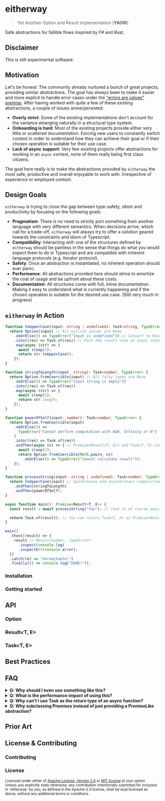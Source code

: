 # eitherway

> Yet Another Option and Result Implementation (**YAORI**)

Safe abstractions for fallible flows inspired by F# and Rust.

## Disclaimer

This is still experimental software.

## Motivation

Let's be honest: The community already nurtured a bunch of great projects,
providing similar abstractions. The goal has always been to make it easier and
more explicit to handle error cases under the
["errors are values" premise](https://www.youtube.com/watch?v=PAAkCSZUG1c&t=16m13s).
After having worked with quite a few of these existing abstractions, a couple of
issues arose/persisted:

- **Overly strict**: Some of the existing implementations don't account for the
  variance emerging naturally in a structural type system.
- **Onboarding is hard**: Most of the existing projects provide either very
  little or scattered documentation. Forcing new users to constantly switch
  context in order to understand how they can achieve their goal or if their
  chosen operation is suitable for their use case.
- **Lack of async support**: Very few existing projects offer abstractions for
  working in an `async` context, none of them really being first class citizens.

The goal here really is to make the abstractions provided by `eitherway` the
most safe, productive and overall enjoyable to work with. Irrespective of
experience or employed context.

## Design Goals

`eitherway` is trying to close the gap between type-safety, idiom and
productivity by focusing on the following goals:

- **Pragmatism**: There is no need to strictly port something from another
  language with very different semantics. When decisions arrive, which call for
  a trade-off, `eitherway` will always try to offer a solution geared towards
  the constraints and idiom of Typescript.
- **Compatibility**: Interacting with one of the structures defined by
  `eitherway` should be painless in the sense that things do what you would
  expect them to do in Typescript and are compatible with inherent language
  protocols (e.g. Iterator protocol).
- **Safety**: Once an abstraction is instantiated, no inherent operation should
  ever panic.
- **Performance**: All abstractions provided here should strive to amortize the
  cost of usage and be upfront about these costs.
- **Documentation**: All structures come with full, inline documentation. Making
  it easy to understand what is currently happening and if the chosen operation
  is suitable for the desired use case. (Still very much in progress)

## `eitherway` in Action

```typescript
function toUpperCase(input: string | undefined): Task<string, TypeError> {
  return Option(input) // All nullish values are None
    .okOrElse(() => TypeError("Input is undefined")) // Convert to Result<string, TypeError>
    .into((res) => Task.of(res)) // Push the result into an async context
    .map(async (str) => {
      await sleep(1);
      return str.toUpperCase();
    });
}

function stringToLength(input: string): Task<number, TypeError> {
  return Option.fromCoercible(input) // All falsy types are None
    .okOrElse(() => TypeError("Input string is empty"))
    .into((res) => Task.of(res))
    .map(async (str) => {
      await sleep(1);
      return str.length;
    });
}

function powerOfSelf(input: number): Task<number, TypeError> {
  return Option.fromCoercible(input)
    .okOrElse(() =>
      TypeError("Cannot perform computation with NaN, Infinity or 0")
    )
    .into((res) => Task.of(res))
    .andThen(async (n) => { // Promise<Result<T, E>> and Task<T, E> can be used interchangeably for async composition
      await sleep(1);
      return Option.fromCoercible(Math.pow(n, n))
        .okOrElse(() => TypeError("Cannot calculate result"));
    });
}

function processString(input: string | undefined): Task<number, TypeError> {
  return toUpperCase(input) // Synchronous and asynchronous composition work the same
    .andThen(stringToLength)
    .andThen(powerOfSelf);
}

async function main(): Promise<Result<T, E>> {
  const result = await processString("foo"); // Task is of course awaitable

  return Task.of(result); // You can return Task<T, E> as Promise<Result<T, E>>
}

main()
  .then((result) => {
    result // Result<number, TypeError>
      .inspect(console.log)
      .inspectErr(console.error);
  })
  .catch((e) => "Unreachable!")
  .finally(() => console.log("DONE!"));
```

### Installation

### Getting started

## API

### Option<T>

### Result<T, E>

### Task<T, E>

## Best Practices

## FAQ

<details>
  <summary><b>Q: Why should I even use something like this?</b></summary>
  <b>A: It's nice. Really.</b>

Explicit error types and built-in happy/error path selectors lead to expressive
code which is often even more pleasant to read.

<details>
    <summary>Compare these examples, taken from the benchmark suite:</summary>

```typescript
/**
 * ==================
 *    SYNCHRONOUS
 * ==================
 */

/* Classic exception style */
function processString(input: string | undefined): number {
  try {
    const upperCased = toUpperCase(input);
    const length = stringToLength(upperCased);
    return powerOfSelf(length);
  } catch (error: unknown) {
    if (error instanceof TypeError) {
      console.error(error.message);
      throw error;
    }
    throw new TypeError("Unknown error", { cause: error });
  }
}

/* Equivalent Result flow */
function processString(input: string | undefined): Result<number, TypeError> {
  return toUpperCase(input)
    .andThen(stringToLength)
    .andThen(powerOfSelf)
    .inspectErr((e) => console.error(e.message));
}

/**
 * ==================
 *    ASYNCHRONOUS
 * ==================
 */

/* Classic exception style */
async function processString(input: string | undefined): Promise<number> {
  try {
    const upperCased = await toUpperCase(input);
    const length = await stringToLength(upperCased);
    return await powerOfSelf(length);
  } catch (error: unknown) {
    if (error instanceof TypeError) {
      console.error(error.message);
      throw error;
    }
    throw new TypeError("Unknown error", { cause: error });
  }
}

/* Equivalent Task flow */
function processString(input: string | undefined): Task<number, TypeError> {
  return toUpperCase(input)
    .andThen(stringToLength)
    .andThen(powerOfSelf)
    .inspectErr((e) => console.error(e.message));
}
```

</details>

Apart from making error cases explicit, the abstractions provided here foster a
code style, which naturally builds up complex computations via composition of
small, focused functions/methods, where boundaries are defined by values. Thus
leading to a highly maintainable and easily testable code base.

Even better: These abstractions come with practically no overhead (see the next
section).

Here are a couple of videos, explaining the general benefits in more detail:

- ["Railway-oriented programming" by Scott Wlaschin](https://vimeo.com/113707214)
- ["Boundaries" by Gary Bernhardt](https://www.destroyallsoftware.com/talks/boundaries)

</details>

<details>
  <summary><b>Q: What is the performance impact of using this?</b></summary>
  <b>A: Practically none.</b>

You can run the benchmark suite yourself with `$ deno bench`.

The benchmark results suggest, that for nearly all practical considerations
there is no or virtually no overhead of using the abstractions provided by
`eitherway` vs. a classic exception propagation style.

Although the result and task flows were slightly faster in the runs below, it's
important not to fall into a micro-optimization trap. The conclusion should not
necessarily be "use eitherway, it's faster", but rather "use eitherway, it's
practically free".

The overall performance thesis is that by returning errors instead of throwing,
catching and re-throwing exceptions, the instantiation costs of the abstractions
provided here are amortized over call-stack depth & it's size, as well as the
optimizations the linear return path allows, sometimes even leading to small
performance improvements. This sounds plausible, and the results are not
refuting the null hypothesis here, but benchmarking is hard and for most use
cases, the difference really won't matter.

<details>
    <summary>Synchronous exception propagation vs. result chaining</summary>

```markdown
cpu: Intel(R) Core(TM) i9-9880H CPU @ 2.30GHz runtime: deno 1.33.2
(x86_64-apple-darwin)

## file:///projects/eitherway/bench/sync_bench.ts benchmark time (avg) (min … max) p75 p99 p995

SyncExceptions 29.15 µs/iter (20.54 µs … 472 µs) 31.34 µs 38.22 µs 49.28 µs
SyncResultFlow 15.49 µs/iter (11.07 µs … 441.17 µs) 15.44 µs 31.69 µs 43.37 µs

summary SyncResultFlow 1.88x faster than SyncExceptions
```

</details>

<details>
    <summary>Asynchronous exception propagation vs. task chaining</summary>

```markdown
cpu: Intel(R) Core(TM) i9-9880H CPU @ 2.30GHz runtime: deno 1.33.2
(x86_64-apple-darwin)

## file:///projects/eitherway/bench/async_bench.ts benchmark time (avg) (min … max) p75 p99 p995

AsyncExceptions 24.78 ms/iter (22.08 ms … 25.55 ms) 25.46 ms 25.55 ms 25.55 ms
TaskInstanceFlow 23.88 ms/iter (21.28 ms … 25.8 ms) 24.57 ms 25.8 ms 25.8 ms
TaskOperatorFlow 24.21 ms/iter (21.33 ms … 25.73 ms) 25.36 ms 25.73 ms 25.73 ms
TaskEarlyReturnFlow 24.04 ms/iter (20.36 ms … 25.47 ms) 25.42 ms 25.47 ms 25.47
ms

summary TaskInstanceFlow 1.01x faster than TaskEarlyReturnFlow 1.01x faster than
TaskOperatorFlow 1.04x faster than AsyncExceptions
```

</details>

<details>
    <summary>Micro benchmarks</summary>
If you have a highly performance sensitive use case, you should be using
a different language.
On a more serious note, also small costs can add up and as a user, you should
know how high the costs are. So here are a few micro benchmarks:

```markdown
cpu: Intel(R) Core(TM) i9-9880H CPU @ 2.30GHz runtime: deno 1.33.2
(x86_64-apple-darwin)

## file:///projects/eitherway/bench/micro_bench.ts benchmark time (avg) (min … max) p75 p99 p995

Promise.resolve(Ok) 44.33 ns/iter (35.81 ns … 106.41 ns) 44.6 ns 62.58 ns 72.56
ns Task.succeed 105.43 ns/iter (88.44 ns … 227.26 ns) 108.97 ns 204.75 ns 212.54
ns Promise.resolve(Err) 3.11 µs/iter (3.06 µs … 3.27 µs) 3.13 µs 3.27 µs 3.27 µs
Task.fail 2.94 µs/iter (2.71 µs … 3.35 µs) 3.25 µs 3.35 µs 3.35 µs

summary Promise.resolve(Ok) 2.38x faster than Task.succeed 66.41x faster than
Task.fail 70.14x faster than Promise.resolve(Err)

## file:///projects/eitherway/bench/micro_bench.ts benchmark time (avg) (min … max) p75 p99 p995

Ok 5.1 ns/iter (4.91 ns … 22.27 ns) 5.02 ns 8.62 ns 11.67 ns Err 4.88 ns/iter
(4.7 ns … 17.93 ns) 4.81 ns 8.18 ns 10.52 ns Option 90.39 ns/iter (83.63 ns …
172.61 ns) 93.31 ns 135.19 ns 146.79 ns

summary Err 1.05x faster than Ok 18.52x faster than Option

## file:///projects/eitherway/bench/micro_bench.ts benchmark time (avg) (min … max) p75 p99 p995

Async Exception Propagation 9.08 µs/iter (8.95 µs … 9.26 µs) 9.18 µs 9.26 µs
9.26 µs Async Error Propagation 6.32 µs/iter (6.24 µs … 6.52 µs) 6.37 µs 6.52 µs
6.52 µs

summary Async Error Propagation 1.44x faster than Async Exception Propagation
```

</details>
</details>

<details>
  <summary><b>Q: Why can't I use Task<T, E> as the return type of an async function?</b></summary>
  <b>A: That's a general restriction of JavaScript.</b>

A function defined with the `async` keyword, must return a "system" `Promise`.
Although `Task<T, E>` (currently) is a proper subclass of `Promise`, it cannot
be used in the Return Type Position of an async function, because it's _NOT_ a
"system" promise (for lack of a better word).

Since `Task<T, E>` is a subclass of `Promise<Result<T, E>>`, it's possible to
return it as such from an async function though or just await it.

```typescript
async function toTask(str: string): Promise<Result<string, never>> {
  return Task.succeed(str);
}
```

Furthermore, `Task<T, E>` is merely a composability extension for
`Promise<Result<T, E>>`. As such, you can cheaply convert every
`Promise<Result<T, E>` via the `Task.of()` constructor, or use the promise
operators to compose your pipeline.

</details>

<details>
  <summary><b>Q: Why subclassing Promises instead of just providing a PromiseLike abstraction?</b></summary>
  <b>A: For compatibility reasons.</b>

The drawback of the current implementation is that we cannot evaluate
`Task<T, E>` lazily. On the other hand, a lot of framework or library code is
still (probably needlessly) invariant over `PromiseLike` types. Therefore
subclassing the native `Promise` and allowing the users to treat
`Promise<Result<T, E>>` and `Task<T, E>` interchangeably in most situations, was
the preferred solution.

</details>

## Prior Art

## License & Contributing

### Contributing

### License

<sup>
Licensed under either of <a href="LICENSE-APACHE">Apache License, Version
2.0</a> or <a href="LICENSE-MIT">MIT license</a> at your option.
</sup>

<br>

<sub>
Unless you explicitly state otherwise, any contribution intentionally submitted
for inclusion in `eitherway` by you, as defined in the Apache-2.0 license, shall be
dual licensed as above, without any additional terms or conditions.
</sub>
